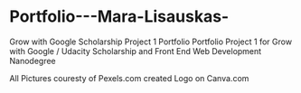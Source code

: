 # Portfolio---Mara-Lisauskas-
Grow with Google Scholarship Project 1 Portfolio
Portfolio Project 1 for Grow with Google / Udacity Scholarship and Front End Web Development Nanodegree

All Pictures couresty of Pexels.com
created Logo on Canva.com

